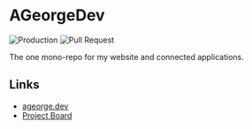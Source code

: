 # AGeorgeDev

![Production](https://github.com/bassoGeorge/a-george-dev/actions/workflows/production.yml/badge.svg)
![Pull Request](https://github.com/bassoGeorge/a-george-dev/actions/workflows/pull-request.yml/badge.svg)

The one mono-repo for my website and connected applications.

## Links

- [ageorge.dev](https://ageorge.dev)
- [Project Board](https://github.com/users/bassoGeorge/projects/1/views/1)
